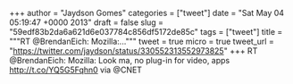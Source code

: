 
+++
author = "Jaydson Gomes"
categories = ["tweet"]
date = "Sat May 04 05:19:47 +0000 2013"
draft = false
slug = "59edf83b2da6a621d6e037784c856df5172de85c"
tags = ["tweet"]
title = """RT @BrendanEich: Mozilla:..."""
tweet = true
micro = true
tweet_url = "https://twitter.com/jaydson/status/330552313552973825"
+++
RT @BrendanEich: Mozilla: Look ma, no plug-in for video, apps http://t.co/YQ5G5Fqhn0 via @CNET
